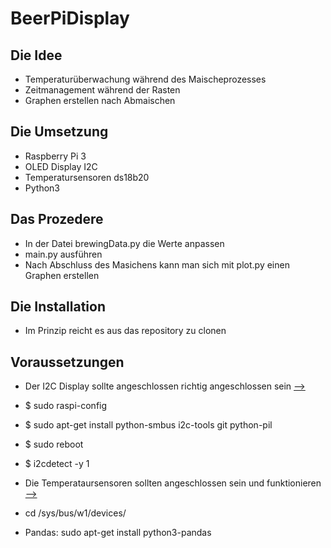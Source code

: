 # BeerPiDisplay
## Die Idee
* Temperaturüberwachung während des Maischeprozesses
* Zeitmanagement während der Rasten
* Graphen erstellen nach Abmaischen

## Die Umsetzung
* Raspberry Pi 3
* OLED Display I2C
* Temperatursensoren ds18b20 
* Python3

## Das Prozedere
* In der Datei brewingData.py die Werte anpassen
* main.py ausführen 
* Nach Abschluss des Masichens kann man sich mit plot.py einen Graphen erstellen

## Die Installation
* Im Prinzip reicht es aus das repository zu clonen

## Voraussetzungen
* Der I2C Display sollte angeschlossen richtig angeschlossen sein [-->](https://indibit.de/raspberry-pi-oled-display-128x64-mit-python-ansteuern-i2c/)
 * $ sudo raspi-config
 * $ sudo apt-get install python-smbus i2c-tools git python-pil
 * $ sudo reboot
 * $ i2cdetect -y 1
 
* Die Temperataursensoren sollten angeschlossen sein und funktionieren [-->](https://tutorials-raspberrypi.de/raspberry-pi-temperatur-mittels-sensor-messen/)
 * cd /sys/bus/w1/devices/
* Pandas: sudo apt-get install python3-pandas

